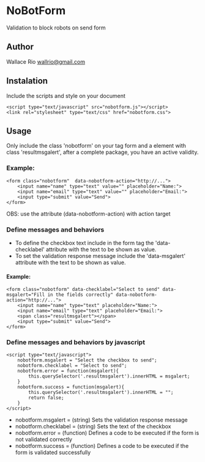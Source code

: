 # NoBotForm
Validation to block robots on send form

## Author
Wallace Rio <wallrio@gmail.com>

## Instalation
Include the scripts and style on your document

    <script type="text/javascript" src="nobotform.js"></script>
    <link rel="stylesheet" type="text/css" href="nobotform.css">

## Usage
Only include the class 'nobotform' on your tag form and a element with class 'resultmsgalert', after a complete package, you have an active validity.

### Example:

    <form class="nobotform"  data-nobotform-action="http://...">
        <input name="name" type="text" value="" placeholder="Name:">
        <input name="email" type="text" value="" placeholder="Email:">	        
        <input type="submit" value="Send">
    </form>

OBS:
    use the attribute (data-nobotform-action) with action target


### Define messages and behaviors

- To define the checkbox text include in the form tag the 'data-checklabel' attribute with the text to be shown as value.
- To set the validation response message include the 'data-msgalert' attribute with the text to be shown as value.

#### Example:

    <form class="nobotform" data-checklabel="Select to send" data-msgalert="Fill in the fields correctly" data-nobotform-action="http://...">
        <input name="name" type="text" placeholder="Name:">
        <input name="email" type="text" placeholder="Email:">
        <span class="resultmsgalert"></span>
        <input type="submit" value="Send">
    </form>

### Define messages and behaviors by javascript

    <script type="text/javascript">
        nobotform.msgalert = "Select the checkbox to send";
        nobotform.checklabel = "Select to send";
        nobotform.error = function(msgalert){						
            this.querySelector('.resultmsgalert').innerHTML = msgalert;
        }
        nobotform.success = function(msgalert){						
            this.querySelector('.resultmsgalert').innerHTML = "";
            return false;
        }
    </script>


- nobotform.msgalert    =   (string)    Sets the validation response message
- nobotform.checklabel  =   (string)    Sets the text of the checkbox
- nobotform.error       =   (function)  Defines a code to be executed if the form is not validated correctly
- nobotform.success     =   (function)  Defines a code to be executed if the form is validated successfully
